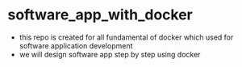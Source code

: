 # software_app_with_docker
- this repo is created for all fundamental of docker which used for software application development
- we will design software app step by step using docker
